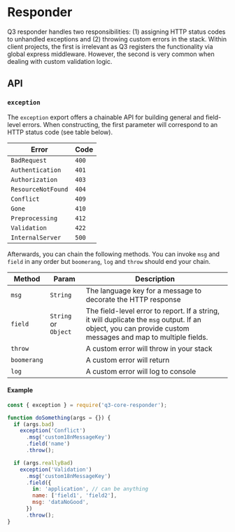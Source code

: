 # Responder

Q3 responder handles two responsibilities: (1) assigning
HTTP status codes to unhandled exceptions and (2) throwing
custom errors in the stack. Within client projects, the
first is irrelevant as Q3 registers the functionality via
global express middleware. However, the second is very
common when dealing with custom validation logic.

## API

### `exception`

The `exception` export offers a chainable API for building
general and field-level errors. When constructing, the first
parameter will correspond to an HTTP status code (see table
below).

| Error              | Code  |
| ------------------ | ----- |
| `BadRequest`       | `400` |
| `Authentication`   | `401` |
| `Authorization`    | `403` |
| `ResourceNotFound` | `404` |
| `Conflict`         | `409` |
| `Gone`             | `410` |
| `Preprocessing`    | `412` |
| `Validation`       | `422` |
| `InternalServer`   | `500` |

Afterwards, you can chain the following methods. You can
invoke `msg` and `field` in any order but `boomerang`, `log`
and `throw` should end your chain.

| Method      | Param                | Description                                                                                                                                                 |
| ----------- | -------------------- | ----------------------------------------------------------------------------------------------------------------------------------------------------------- |
| `msg`       | `String`             | The language key for a message to decorate the HTTP response                                                                                                |
| `field`     | `String` or `Object` | The field-level error to report. If a string, it will duplicate the `msg` output. If an object, you can provide custom messages and map to multiple fields. |
| `throw`     |                      | A custom error will throw in your stack                                                                                                                     |
| `boomerang` |                      | A custom error will return                                                                                                                                  |
| `log`       |                      | A custom error will log to console                                                                                                                          |

#### Example

```javascript
const { exception } = require('q3-core-responder');

function doSomething(args = {}) {
  if (args.bad)
    exception('Conflict')
      .msg('custom18nMessageKey')
      .field('name')
      .throw();

  if (args.reallyBad)
    exception('Validation')
      .msg('custom18nMessageKey')
      .field({
        in: 'application', // can be anything
        name: ['field1', 'field2'],
        msg: 'dataNoGood',
      })
      .throw();
}
```
